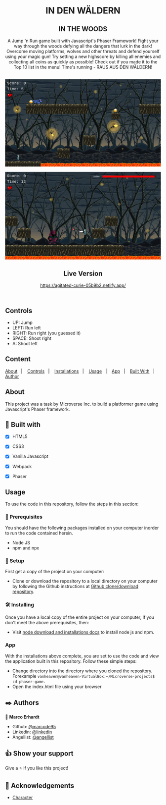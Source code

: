 <div align="center">
  <h1><b>IN DEN WÄLDERN</b></h1>
  <h2><b>IN THE WOODS</b></h2>

A Jump 'n Run game built with Javascript's Phaser Framework! Fight your way through the woods defying all the dangers that lurk in the dark! Overcome moving platforms, wolves and other threats and defend yourself using your magic gun! Try setting a new highscore by killing all enemies and collecting all coins as quickly as possible! Check out if you made it to the Top 10 list in the menu! Time's running - RAUS AUS DEN WÄLDERN! 
<br>
<br>
  
![screenshot](./src/assets/png/screenshot1.png)
<br>

![screenshot](./src/assets/png/screenshot2.png)

## Live Version
https://agitated-curie-05b9b2.netlify.app/
</div>
<br>  

## Controls

  - UP: Jump
  - LEFT: Run left 
  - RIGHT: Run right (you guessed it) 
  - SPACE: Shoot right
  - A: Shoot left

## Content

<a text-align="center" href="#about">About</a>&nbsp;&nbsp;&nbsp;|&nbsp;&nbsp;&nbsp;
<a href="#ins">Controls</a>&nbsp;&nbsp;&nbsp;|&nbsp;&nbsp;&nbsp;
<a href="#ins">Installations</a>&nbsp;&nbsp;&nbsp;|&nbsp;&nbsp;&nbsp;
<a href="#usage">Usage</a>&nbsp;&nbsp;&nbsp;|&nbsp;&nbsp;&nbsp;
<a href="#app">App</a>&nbsp;&nbsp;&nbsp;|&nbsp;&nbsp;&nbsp;
<a href="#with">Built With</a>&nbsp;&nbsp;&nbsp;|&nbsp;&nbsp;&nbsp;
<a href="#author">Author</a>


## About <a name = "about"></a>
This project was a task by Microverse Inc. to build a platformer game using Javascript's Phaser framework.

## 🔧 Built with<a name = "with"></a>

  - [x] HTML5
  - [x] CSS3
  - [x] Vanilla Javascript
  - [x] Webpack
  - [x] Phaser
  

## Usage <a name = "usage"></a>
To use the code in this repository, follow the steps in this section:

### 🔨 Prerequisites
 You should have the following packages installed on your computer inorder to run the code contained herein.

- Node JS 
- npm and npx

### 🔨 Setup
First get a copy of the project on your computer:

- Clone or download the repository to a local directory on your computer by following the Github instructions at [Github clone/download repository](https://docs.github.com/en/enterprise/2.13/user/articles/cloning-a-repository).

### 🛠 Installing <a name = "ins"></a>
Once you have a local copy of the entire project on your computer,
If you don't meet the above prerequisites, then:

- Visit [node download and installations docs](https://docs.npmjs.com/downloading-and-installing-node-js-and-npm) to install node js and npm.

###  App <a name = "app"></a>
With the installations above complete, you are set to use the code and view the application built in this repository. Follow these simple steps:

- Change directory into the directory where you cloned the repository. Forexample ``vanheaven@vanheaven-VirtualBox:~/Microverse-projects$ cd phaser-game.``
- Open the index.html file using your browser

## ✒️  Authors <a name = "author"></a>

👤 **Marco Erhardt**

- Github: [@marcode95](https://github.com/marcode95)
- Linkedin: [@linkedin](https://www.linkedin.com/in/marcoerhardt95/)
- Angellist: [@angellist](https://angel.co/u/marcoerhardt95)

## 👍 Show your support

Give a ⭐️ if you like this project!

## :clap: Acknowledgements
- [Character](https://hugues-laborde.itch.io/pack-character-pixel-art-02) <br />